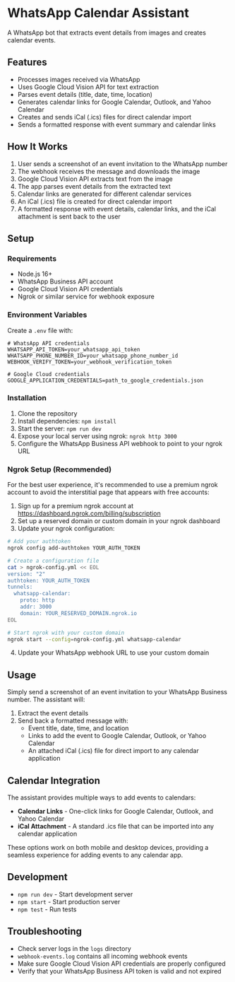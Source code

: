 # WhatsApp Calendar Assistant

A WhatsApp bot that extracts event details from images and creates calendar events.

## Features

- Processes images received via WhatsApp
- Uses Google Cloud Vision API for text extraction
- Parses event details (title, date, time, location)
- Generates calendar links for Google Calendar, Outlook, and Yahoo Calendar
- Creates and sends iCal (.ics) files for direct calendar import
- Sends a formatted response with event summary and calendar links

## How It Works

1. User sends a screenshot of an event invitation to the WhatsApp number
2. The webhook receives the message and downloads the image
3. Google Cloud Vision API extracts text from the image
4. The app parses event details from the extracted text
5. Calendar links are generated for different calendar services
6. An iCal (.ics) file is created for direct calendar import
7. A formatted response with event details, calendar links, and the iCal attachment is sent back to the user

## Setup

### Requirements

- Node.js 16+
- WhatsApp Business API account
- Google Cloud Vision API credentials
- Ngrok or similar service for webhook exposure

### Environment Variables

Create a `.env` file with:

```
# WhatsApp API credentials
WHATSAPP_API_TOKEN=your_whatsapp_api_token
WHATSAPP_PHONE_NUMBER_ID=your_whatsapp_phone_number_id
WEBHOOK_VERIFY_TOKEN=your_webhook_verification_token

# Google Cloud credentials
GOOGLE_APPLICATION_CREDENTIALS=path_to_google_credentials.json
```

### Installation

1. Clone the repository
2. Install dependencies: `npm install`
3. Start the server: `npm run dev`
4. Expose your local server using ngrok: `ngrok http 3000`
5. Configure the WhatsApp Business API webhook to point to your ngrok URL

### Ngrok Setup (Recommended)

For the best user experience, it's recommended to use a premium ngrok account to avoid the interstitial page that appears with free accounts:

1. Sign up for a premium ngrok account at https://dashboard.ngrok.com/billing/subscription
2. Set up a reserved domain or custom domain in your ngrok dashboard
3. Update your ngrok configuration:

```bash
# Add your authtoken
ngrok config add-authtoken YOUR_AUTH_TOKEN

# Create a configuration file
cat > ngrok-config.yml << EOL
version: "2"
authtoken: YOUR_AUTH_TOKEN
tunnels:
  whatsapp-calendar:
    proto: http
    addr: 3000
    domain: YOUR_RESERVED_DOMAIN.ngrok.io
EOL

# Start ngrok with your custom domain
ngrok start --config=ngrok-config.yml whatsapp-calendar
```

4. Update your WhatsApp webhook URL to use your custom domain

## Usage

Simply send a screenshot of an event invitation to your WhatsApp Business number. The assistant will:

1. Extract the event details
2. Send back a formatted message with:
   - Event title, date, time, and location
   - Links to add the event to Google Calendar, Outlook, or Yahoo Calendar
   - An attached iCal (.ics) file for direct import to any calendar application

## Calendar Integration

The assistant provides multiple ways to add events to calendars:

- **Calendar Links** - One-click links for Google Calendar, Outlook, and Yahoo Calendar
- **iCal Attachment** - A standard .ics file that can be imported into any calendar application

These options work on both mobile and desktop devices, providing a seamless experience for adding events to any calendar app.

## Development

- `npm run dev` - Start development server
- `npm start` - Start production server
- `npm test` - Run tests

## Troubleshooting

- Check server logs in the `logs` directory
- `webhook-events.log` contains all incoming webhook events
- Make sure Google Cloud Vision API credentials are properly configured
- Verify that your WhatsApp Business API token is valid and not expired 
